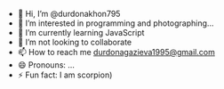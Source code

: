 - 👋 Hi, I’m @durdonakhon795
- 👀 I’m interested in programming and photographing...
- 🌱 I’m currently learning JavaScript
- 💞️ I’m not looking to collaborate 
- 📫 How to reach me durdonagazieva1995@gmail.com
- 😄 Pronouns: ...
- ⚡ Fun fact: I am scorpion)

<!---
durdonakhon795/durdonakhon795 is a ✨ special ✨ repository because its `README.md` (this file) appears on your GitHub profile.
You can click the Preview link to take a look at your changes.
--->
